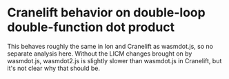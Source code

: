 # Cranelift behavior on double-loop double-function dot product

This behaves roughly the same in Ion and Cranelift as wasmdot.js, so
no separate analysis here.  Without the LICM changes brought on by
wasmdot.js, wasmdot2.js is slightly slower than wasmdot.js in
Cranelift, but it's not clear why that should be.
